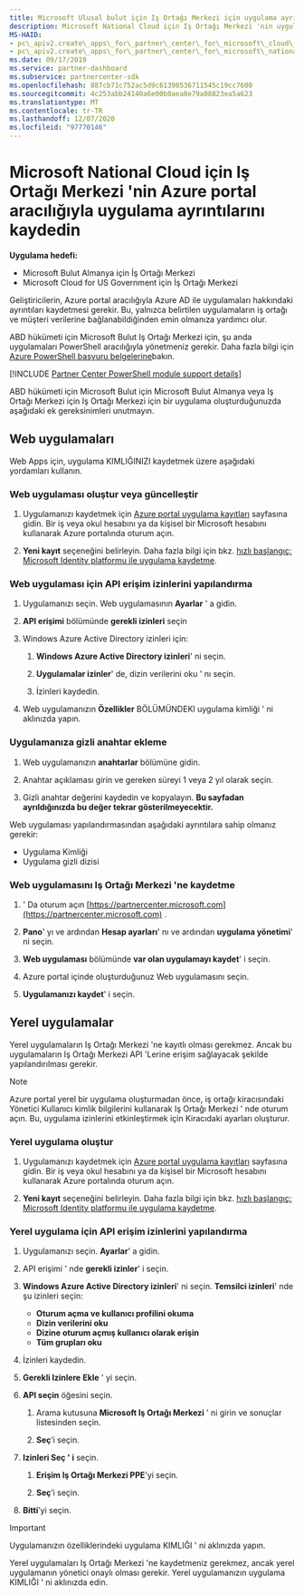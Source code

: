 ```yaml
---
title: Microsoft Ulusal bulut için Iş Ortağı Merkezi için uygulama ayrıntılarını kaydetme
description: Microsoft National Cloud için Iş Ortağı Merkezi 'nin uygulama geliştiricilerinin, Azure portal aracılığıyla Azure AD ile uygulamaları hakkındaki ayrıntıları nasıl ve neden kaydetmesi gerektiğini öğrenin.
MS-HAID:
- pc\_apiv2.create\_apps\_for\_partner\_center\_for\_microsoft\_cloud\_germany
- pc\_apiv2.create\_apps\_for\_partner\_center\_for\_microsoft\_national\_clouds
ms.date: 09/17/2019
ms.service: partner-dashboard
ms.subservice: partnercenter-sdk
ms.openlocfilehash: 887cb71c752ac5d9c61398536711545c19cc7600
ms.sourcegitcommit: 4c253abb24140a6e00b0aea8e79a08823ea5a623
ms.translationtype: MT
ms.contentlocale: tr-TR
ms.lasthandoff: 12/07/2020
ms.locfileid: "97770146"
---
```

# <a name="register-app-details-for-partner-center-for-microsoft-national-cloud-through-the-azure-portal"></a>Microsoft National Cloud için Iş Ortağı Merkezi 'nin Azure portal aracılığıyla uygulama ayrıntılarını kaydedin

**Uygulama hedefi:**

- Microsoft Bulut Almanya için İş Ortağı Merkezi
- Microsoft Cloud for US Government için İş Ortağı Merkezi

Geliştiricilerin, Azure portal aracılığıyla Azure AD ile uygulamaları hakkındaki ayrıntıları kaydetmesi gerekir. Bu, yalnızca belirtilen uygulamaların iş ortağı ve müşteri verilerine bağlanabildiğinden emin olmanıza yardımcı olur.

ABD hükümeti için Microsoft Bulut Iş Ortağı Merkezi için, şu anda uygulamaları PowerShell aracılığıyla yönetmeniz gerekir. Daha fazla bilgi için [Azure PowerShell başvuru belgelerine](/powershell/module/Azuread/#applications)bakın.

[!INCLUDE [Partner Center PowerShell module support details](../includes/powershell-module-support.md)]

ABD hükümeti için Microsoft Bulut için Microsoft Bulut Almanya veya Iş Ortağı Merkezi için Iş Ortağı Merkezi için bir uygulama oluşturduğunuzda aşağıdaki ek gereksinimleri unutmayın.

## <a name="web-apps"></a>Web uygulamaları

Web Apps için, uygulama KIMLIĞINIZI kaydetmek üzere aşağıdaki yordamları kullanın.

### <a name="create-or-update-web-app"></a>Web uygulaması oluştur veya güncelleştir

1. Uygulamanızı kaydetmek için [Azure portal uygulama kayıtları](https://go.microsoft.com/fwlink/?linkid=2083908) sayfasına gidin. Bir iş veya okul hesabını ya da kişisel bir Microsoft hesabını kullanarak Azure portalında oturum açın.

2. **Yeni kayıt** seçeneğini belirleyin. Daha fazla bilgi için bkz. [hızlı başlangıç: Microsoft Identity platformu ile uygulama kaydetme](/azure/active-directory/develop/quickstart-register-app).

### <a name="configure-api-access-permissions-for-web-app"></a>Web uygulaması için API erişim izinlerini yapılandırma

1. Uygulamanızı seçin. Web uygulamasının **Ayarlar** ' a gidin.

2. **API erişimi** bölümünde **gerekli izinleri** seçin

3. Windows Azure Active Directory izinleri için:

    1. **Windows Azure Active Directory izinleri**' ni seçin.

    2. **Uygulamalar izinler**' de, dizin verilerini oku ' nı seçin.

    3. İzinleri kaydedin.

4. Web uygulamanızın **Özellikler** BÖLÜMÜNDEKI uygulama kimliği ' ni aklınızda yapın.

### <a name="add-a-secret-key-to-your-app"></a>Uygulamanıza gizli anahtar ekleme

1. Web uygulamanızın **anahtarlar** bölümüne gidin.

2. Anahtar açıklaması girin ve gereken süreyi 1 veya 2 yıl olarak seçin.

3. Gizli anahtar değerini kaydedin ve kopyalayın. **Bu sayfadan ayrıldığınızda bu değer tekrar gösterilmeyecektir.**

Web uygulaması yapılandırmasından aşağıdaki ayrıntılara sahip olmanız gerekir:

- Uygulama Kimliği
- Uygulama gizli dizisi

### <a name="register-the-web-app-in-partner-center"></a>Web uygulamasını Iş Ortağı Merkezi 'ne kaydetme

1. ' Da oturum açın [https://partnercenter.microsoft.com](https://partnercenter.microsoft.com) .

2. **Pano**' yı ve ardından **Hesap ayarları**' nı ve ardından **uygulama yönetimi**' ni seçin.

3. **Web uygulaması** bölümünde **var olan uygulamayı kaydet**' i seçin.

4. Azure portal içinde oluşturduğunuz Web uygulamasını seçin.

5. **Uygulamanızı kaydet**' i seçin.

## <a name="native-apps"></a>Yerel uygulamalar

Yerel uygulamaların Iş Ortağı Merkezi 'ne kayıtlı olması gerekmez. Ancak bu uygulamaların Iş Ortağı Merkezi API 'Lerine erişim sağlayacak şekilde yapılandırılması gerekir.

>[!NOTE]
>Azure portal yerel bir uygulama oluşturmadan önce, iş ortağı kiracısındaki Yönetici Kullanıcı kimlik bilgilerini kullanarak Iş Ortağı Merkezi ' nde oturum açın. Bu, uygulama izinlerini etkinleştirmek için Kiracıdaki ayarları oluşturur.

### <a name="create-native-app"></a>Yerel uygulama oluştur

1. Uygulamanızı kaydetmek için [Azure portal uygulama kayıtları](https://go.microsoft.com/fwlink/?linkid=2083908) sayfasına gidin. Bir iş veya okul hesabını ya da kişisel bir Microsoft hesabını kullanarak Azure portalında oturum açın.

2. **Yeni kayıt** seçeneğini belirleyin. Daha fazla bilgi için bkz. [hızlı başlangıç: Microsoft Identity platformu ile uygulama kaydetme](/azure/active-directory/develop/quickstart-register-app).

### <a name="configure-api-access-permissions-for-native-app"></a>Yerel uygulama için API erişim izinlerini yapılandırma

1. Uygulamanızı seçin. **Ayarlar**' a gidin.

2. API erişimi ' nde **gerekli izinler**' i seçin.

3. **Windows Azure Active Directory izinleri**' ni seçin. **Temsilci izinleri**' nde şu izinleri seçin:

    - **Oturum açma ve kullanıcı profilini okuma**
    - **Dizin verilerini oku**
    - **Dizine oturum açmış kullanıcı olarak erişin**
    - **Tüm grupları oku**

4. İzinleri kaydedin.

5. **Gerekli Izinlere** **Ekle** ' yi seçin.

6. **API seçin** öğesini seçin.

    1. Arama kutusuna **Microsoft Iş Ortağı Merkezi** ' ni girin ve sonuçlar listesinden seçin.

    2. **Seç**’i seçin.

7. **Izinleri Seç ' i** seçin.

    1. **Erişim Iş Ortağı Merkezi PPE**'yi seçin.
    
    2. **Seç**’i seçin.

8. **Bitti**’yi seçin.

>[!IMPORTANT]
> Uygulamanızın özelliklerindeki uygulama KIMLIĞI ' ni aklınızda yapın.

Yerel uygulamaları Iş Ortağı Merkezi 'ne kaydetmeniz gerekmez, ancak yerel uygulamanın yönetici onaylı olması gerekir. Yerel uygulamanızın uygulama KIMLIĞI ' ni aklınızda edin.
